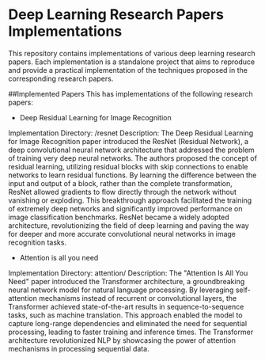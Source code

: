 # Deep Learning Research Papers Implementations
This repository contains implementations of various deep learning research papers. Each implementation is a standalone project that aims to reproduce and provide a practical implementation of the techniques proposed in the corresponding research papers.

##Implemented Papers
This has implementations of the following research papers:

- Deep Residual Learning for Image Recognition

Implementation Directory: /resnet
Description: The Deep Residual Learning for Image Recognition paper introduced the ResNet (Residual Network), a deep convolutional neural network architecture that addressed the problem of training very deep neural networks. The authors proposed the concept of residual learning, utilizing residual blocks with skip connections to enable networks to learn residual functions. By learning the difference between the input and output of a block, rather than the complete transformation, ResNet allowed gradients to flow directly through the network without vanishing or exploding. This breakthrough approach facilitated the training of extremely deep networks and significantly improved performance on image classification benchmarks. ResNet became a widely adopted architecture, revolutionizing the field of deep learning and paving the way for deeper and more accurate convolutional neural networks in image recognition tasks.

- Attention is all you need

Implementation Directory: attention/
Description: The "Attention Is All You Need" paper introduced the Transformer architecture, a groundbreaking neural network model for natural language processing. By leveraging self-attention mechanisms instead of recurrent or convolutional layers, the Transformer achieved state-of-the-art results in sequence-to-sequence tasks, such as machine translation. This approach enabled the model to capture long-range dependencies and eliminated the need for sequential processing, leading to faster training and inference times. The Transformer architecture revolutionized NLP by showcasing the power of attention mechanisms in processing sequential data.
